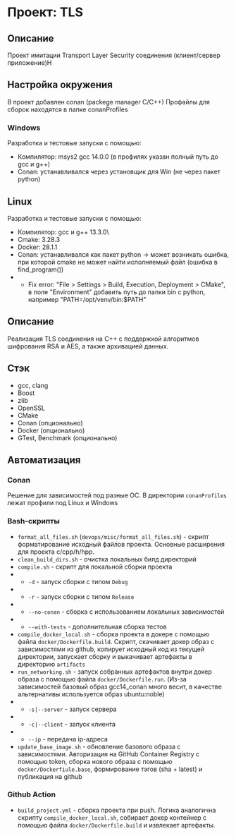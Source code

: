 # Проект: TLS

## Описание

Проект имитации Transport Layer Security соединения (клиент/сервер приложение)H

## Настройка окружения
В проект добавлен conan (packege manager C/C++)
Профайлы для сборок находятся в папке conanProfiles

### Windows
Разработка и тестовые запуски с помощью:
- Компилятор: msys2 gcc 14.0.0 (в профилях указан полный путь до gcc и g++)
- Conan: устанавливался через установщик для Win (не через пакет python)

## Linux
Разработка и тестовые запуски с помощью:
- Компилятор: gcc и g++ 13.3.0\
- Cmake: 3.28.3
- Docker: 28.1.1
- Conan: устанавливался как пакет python -> может возникать ошибка, при которой cmake не может найти исполняемый файл (ошибка в find_program())
- - Fix error: "File > Settings > Build, Execution, Deployment > CMake", в поле "Environment" добавить путь до папки bin с python, например "PATH=/opt/venv/bin:$PATH"


## Описание
Реализация TLS соединения на C++ с поддержкой алгоритмов шифрования RSA и AES, а также архивацией данных.

## Стэк
- gcc, clang
- Boost
- zlib
- OpenSSL
- CMake
- Conan (опционально)
- Docker (опционально)
- GTest, Benchmark (опционально)

## Автоматизация

### Conan

Решение для зависимостей под разные ОС. В директории `conanProfiles` лежат профили под Linux и Windows

### Bash-скрипты

- `format_all_files.sh` (`devops/misc/format_all_files.sh`) - скрипт форматирование исходный файлов проекта. Основные расширения для проекта c/cpp/h/hpp.
- `clean_build_dirs.sh` - очистка локальных билд директорий
- `compile.sh` - скрипт для локальной сборки проекта
- - `-d` - запуск сборки с типом `Debug`
- - `-r` - запуск сборки с типом `Release`
- - `--no-conan` - сборка с использованием локальных зависимостей
- - `--with-tests` - дополнительная сборка тестов
- `compile_docker_local.sh` - сборка проекта в докере с помощью файла `docker/Dockerfile.build`. Скрипт, скачивает докер образ с зависимостями из github, копирует исходный код из текущей директории, запускает сборку и выкачивает артефакты в директорию `artifacts`
- `run_networking.sh` - запуск собранных артефактов внутри докер образа с помощью файла `docker/Dockerfile.run`. (Из-за зависимостей базовый образ gcc14_conan много весит, в качестве альтернативы используется образ ubuntu:noble)
- - `-s|--server` - запуск сервера
- - `-c|--client` - запуск клиента
- - `--ip` - передача ip-адреса
- `update_base_image.sh` - обновление базового образа с зависимостями. Авторизация на GitHub Container Registry с помощью token, сборка нового образа с помощью `docker/Dockerfiule.base`, формирование тэгов (sha + latest) и публикация на github

### Github Action

- `build_project.yml` - сборка проекта при push. Логика аналогична скрипту `compile_docker_local.sh`, собирает докер контейнер с помощью файла `docker/Dockerfile.build` и извлекает артефакты.
